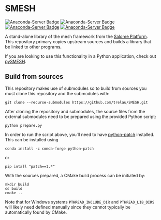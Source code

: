 # SMESH
[![Anaconda-Server Badge](https://anaconda.org/conda-forge/smesh/badges/installer/conda.svg)](https://anaconda.org/conda-forge/smesh)
[![Anaconda-Server Badge](https://anaconda.org/conda-forge/smesh/badges/platforms.svg)](https://anaconda.org/conda-forge/smesh)
[![Anaconda-Server Badge](https://anaconda.org/conda-forge/smesh/badges/downloads.svg)](https://anaconda.org/conda-forge/smesh)
[![Anaconda-Server Badge](https://anaconda.org/conda-forge/smesh/badges/latest_release_date.svg)](https://anaconda.org/conda-forge/smesh)

A stand-alone library of the mesh framework from the [Salome Platform](www.salome-platform.org).
This repository primary copies upstream sources and builds a library that be linked to other
programs.

If you are looking to use this functionality in a Python application, check out
[pySMESH](https://github.com/trelau/pySMESH). 

## Build from sources
This repository makes use of submodules so to build from sources you must clone this repository
and the submodules with:

    git clone --recurse-submodules https://github.com/trelau/SMESH.git

After cloning the repository and submodules, the source files from the external submodules need to
be prepared using the provided Python script:

    python prepare.py

In order to run the script above, you'll need to have
[python-patch](https://github.com/techtonik/python-patch/) installed. This can be installed using

    conda install -c conda-forge python-patch

or

    pip intall "patch==1.*"

With the sources prepared, a CMake build process can be initiated by:

    mkdir build
    cd build
    cmake ..

Note that for Windows systems `PTHREAD_INCLUDE_DIR`  and `PTHREAD_LIB_DIRS` will likely need
defined manually since they cannot typically be automatically found by CMake.
